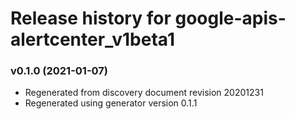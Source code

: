 # Release history for google-apis-alertcenter_v1beta1

### v0.1.0 (2021-01-07)

* Regenerated from discovery document revision 20201231
* Regenerated using generator version 0.1.1

